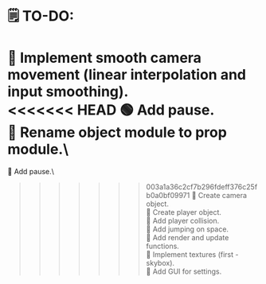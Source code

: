 # 🗒️ TO-DO:
🔴 Implement smooth camera movement (linear interpolation and input smoothing).\
<<<<<<< HEAD
🟢 Add pause.\
🔴 Rename object module to prop module.\
=======
🔴 Add pause.\
>>>>>>> 003a1a36c2cf7b296fdeff376c25fb0a0bf09971
🔴 Create camera object.\
🔴 Create player object.\
🔴 Add player collision.\
🔴 Add jumping on space.\
🔴 Add render and update functions.\
🔴 Implement textures (first - skybox).\
🔴 Add GUI for settings.
